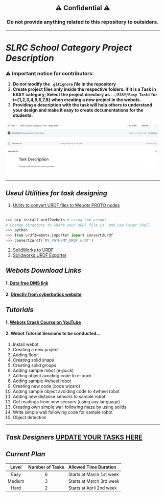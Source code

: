  <h2 align="center">⚠ Confidential ⚠</h2>
 <h3 align="center">Do not provide anything related to this repository to outsiders.</h3>

---

# *SLRC School Category Project Description* 

### ⚠ Important notice for contributors:

1. **Do not modify the `.gitignore` file in the repository**
2. **Create project files only inside the respective folders. If it is a Task in EASY category; Select the project directory as `../EASY/Easy Taski` for i={1,2,3,4,5,6,7,8} when creating a new project in the webots.**
3. **Providing a description with the task will help others to understand your design and make it easy to create documentations for the students.**

![](https://github.com/ENTC18/SLRC-School-Category/blob/main/task-description.JPG)


---
 
## *Useul Utilities for task designing*

1. [Utility to convert URDF files to Webots PROTO nodes](https://github.com/cyberbotics/urdf2webots)
```python

>>> pip install urdf2webots # using cmd prompt
# Change directory to where your URDF file is, and use Power Shell
>>> python
>>> from urdf2webots.importer import convert2urdf
>>> convert2urdf('MY_PATH/MY_URDF.urdf')

```
2. [SolidWorks to URDF](https://youtu.be/cSeFLz0bCXw)
3. [Solidworks URDF Exporter](https://github.com/ros/solidworks_urdf_exporter)

## *Webots Download Links*

#### 1. [Data free DMS link](https://dms.uom.lk/s/DYKYorgd8q8F2Yk)
#### 2. [Directly from cyberbotics website](https://www.cyberbotics.com/)

## *Tutorials*

#### 1. [Webots Crash Course on YouTube](https://youtube.com/playlist?list=PLt69C9MnPchkLuNNc4q9SeMFA96_v4THJ)
#### 2. Webot Tutorial Sessions to be conducted...

1. Install webot
2. Creating a new project
3. Adding floor
4. Creating solid shaps
5. Creating solid groups
6. Adding sample robot (e-puck)
7. Adding object avoiding code to e-puck
8. Adding sample 4wheel robot
9. Creating new code (code wizard)
10. Adding sample object avoiding code to 4wheel robot
11. Adding new distance sensors to sample robot
12. Get readings from new sensors (using any language)
13. Creating own simple wall following maze by using solids
14. Write simple wall following code for sample robot
15. Object detection

---

## *Task Designers* [UPDATE YOUR TASKS HERE](https://docs.google.com/spreadsheets/d/1kqnDjt3A5ksvPznOVu0sDi2poCEavHadekGhxjS8AnQ/edit?usp=sharing)

## *Current Plan*

|Level|Number of Tasks|Allowed Time Duration|
|:----:|:---:|:---|
|Easy|6|Starts at March 1st week|
|Medium|3|Starts at March 3rd week|
|Hard|2|Starts at April 2nd week|
